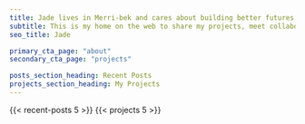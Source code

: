 ```yaml
---
title: Jade lives in Merri-bek and cares about building better futures.
subtitle: This is my home on the web to share my projects, meet collaborators, and learn how to live as if the planet is on the line.
seo_title: Jade

primary_cta_page: "about"
secondary_cta_page: "projects"

posts_section_heading: Recent Posts
projects_section_heading: My Projects
---
```


{{< recent-posts 5 >}}
{{< projects 5 >}}
